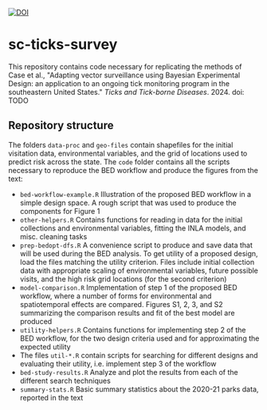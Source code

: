 [![DOI](https://zenodo.org/badge/DOI/10.5281/zenodo.10795595.svg)](https://doi.org/10.5281/zenodo.10795595)

# sc-ticks-survey

This repository contains code necessary for replicating the methods of Case et al., "Adapting vector surveillance using Bayesian Experimental Design: 
an application to an ongoing tick monitoring program in the southeastern United States." *Ticks and Tick-borne Diseases*. 2024. doi: TODO

## Repository structure

The folders `data-proc` and `geo-files` contain shapefiles for the initial visitation data, environmental variables, and the grid of locations used to predict risk across the state. The `code` folder contains all the scripts necessary to reproduce the BED workflow and produce the figures from the text:

- `bed-workflow-example.R` Illustration of the proposed BED workflow in a simple design space. A rough script that was used to produce the components for Figure 1
- `other-helpers.R` Contains functions for reading in data for the initial collections and environmental variables, fitting the INLA models, and misc. cleaning tasks
- `prep-bedopt-dfs.R` A convenience script to produce and save data that will be used during the BED
analysis. To get utility of a proposed design, load the files matching the utility criterion. Files include initial collection data with appropriate scaling of environmental variables, future possible visits, and the high risk
grid locations (for the second criterion)
- `model-comparison.R` Implementation of step 1 of the proposed BED workflow, where a number of forms for environmental and spatiotemporal effects are compared. Figures S1, 2, 3, and S2 summarizing the comparison results and fit of the best model are produced
- `utility-helpers.R` Contains functions for implementing step 2 of the BED workflow, for the two design criteria used and for approximating the expected utility
- The files `util-*.R` contain scripts for searching for different designs and evaluating their utility, i.e. implement step 3 of the workflow
- `bed-study-results.R` Analyze and plot the results from each of the different search techniques
- `summary-stats.R` Basic summary statistics about the 2020-21 parks data, reported in the text